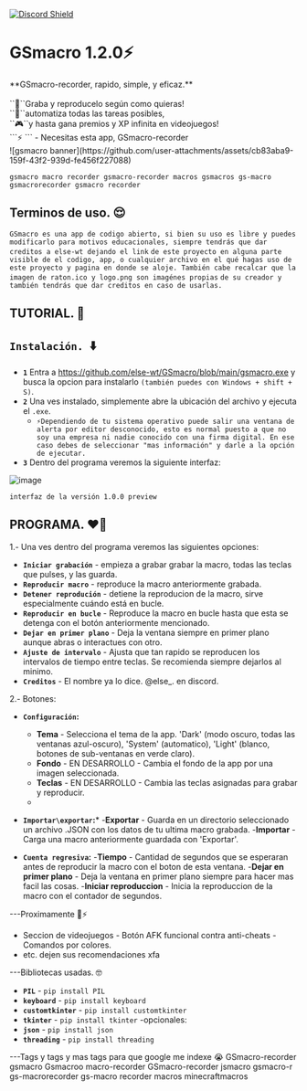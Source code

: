[![Discord Shield](https://discordapp.com/api/guilds/1022170275984457759/widget.png?style=shield)](https://discord.gg/UEPsBPWF)

<h1> GSmacro 1.2.0⚡</h1>
**GSmacro-recorder, rapido, simple, y eficaz.** <br> <br>
``🍿``Graba y reproducelo según como quieras! <br>
``💫``automatiza todas las tareas posibles, <br>
``🎮``y hasta gana premios y XP infinita en videojuegos! <br>
```⚡ ``` - Necesitas esta app, GSmacro-recorder <br>
![gsmacro banner](https://github.com/user-attachments/assets/cb83aba9-159f-43f2-939d-fe456f227088)



``gsmacro macro recorder gsmacro-recorder macros gsmacros gs-macro gsmacrorecorder gsmacro recorder ``

Terminos de uso. 😌
----------------
```GSmacro es una app de codigo abierto, si bien su uso es libre y puedes modificarlo para motivos educacionales, siempre tendrás que dar creditos a else-wt dejando el link```
```de este proyecto en alguna parte visible de el codigo, app, o cualquier archivo en el qué hagas uso de este proyecto y pagina en donde se aloje. También cabe recalcar que la imagen de raton.ico y logo.png son imagénes propias```
```de su creador y también tendrás que dar creditos en caso de usarlas.```

TUTORIAL. 🐔
----------------

## `Instalación. `⬇️
- **`1`** Entra a https://github.com/else-wt/GSmacro/blob/main/gsmacro.exe y busca la opcion para instalarlo `(también puedes con Windows + shift + S)`.
- **`2`** Una ves instalado, simplemente abre la ubicación del archivo y ejecuta el `.exe`.
  - `⚡Dependiendo de tu sistema operativo puede salir una ventana de alerta por editor desconocido, esto es normal puesto a que no soy una empresa ni nadie conocido con una firma digital. En ese caso debes de seleccionar "mas información" y darle a la opción de ejecutar.`
- **`3`** Dentro del programa veremos la siguiente interfaz:
 
![image](https://github.com/user-attachments/assets/2ec6ce66-ca2b-4672-a571-2c6154374cc0) 

`interfaz de la versión 1.0.0 preview`


PROGRAMA. ❤️‍🔥
---------------
1.- Una ves dentro del programa veremos las siguientes opciones:
- **`Iniciar grabación`** - empieza a grabar grabar la macro, todas las teclas que pulses, y las guarda.
- **`Reproducir macro`** - reproduce la macro anteriormente grabada.
- **`Detener reprodución`** - detiene la reproducion de la macro, sirve especialmente cuándo está en bucle.
- **`Reproducir en bucle`** - Reproduce la macro en bucle hasta que esta se detenga con el botón anteriormente mencionado.
- **`Dejar en primer plano`** - Deja la ventana siempre en primer plano aunque abras  o interactues con otro.
- **`Ajuste de intervalo`** - Ajusta que tan rapido se reproducen los intervalos de tiempo entre teclas. Se recomienda siempre dejarlos al minimo.
- **`Creditos`** - El nombre ya lo dice. @else_. en discord.

2.- Botones:
- **`Configuración`:**
   - **Tema** - Selecciona el tema de la app. 'Dark' (modo oscuro, todas las ventanas azul-oscuro), 'System' (automatico), 'Light' (blanco, botones de sub-ventanas en verde claro).
   - **Fondo** - EN DESARROLLO - Cambia el fondo de la app por una imagen seleccionada.
   - **Teclas** - EN DESARROLLO - Cambia las teclas asignadas para grabar y reproducir.
   - 
- **`Importar\exportar`:***
   -**Exportar** - Guarda en un directorio seleccionado un archivo .JSON con los datos de tu ultima macro grabada.
   -**Importar** - Carga una macro anteriormente guardada con 'Exportar'.
  
- **`Cuenta regresiva`:**
  -**Tiempo** - Cantidad de segundos que se esperaran antes de reproducir la macro con el boton de esta ventana.
  -**Dejar en primer plano** - Deja la ventana en primer plano siempre para hacer mas facil las cosas.
  -**Iniciar reproduccion** - Inicia la reproduccion de la macro con el contador de segundos.

  
---Proximamente 🤯⚡
  - Seccion  de videojuegos - Botón AFK funcional contra anti-cheats - Comandos por colores.
  - etc. dejen sus recomendaciones xfa
 

---Bibliotecas usadas. 🤓
  - **`PIL`** - `pip install PIL`
  - **`keyboard`** - `pip install keyboard`
  - **`customtkinter`** - `pip install customtkinter`
  - **`tkinter`** - `pip install tkinter`
    -opcionales:
  - **`json`** - `pip install json`
  - **`threading`** - `pip install threading`

---Tags y tags y mas tags para que google me indexe 😭
GSmacro-recorder gsmacro Gsmacroo macro-recorder GSmacro-recorder jsmacro gsmacro-r gs-macrorecorder gs-macro recorder macros minecraftmacros 
